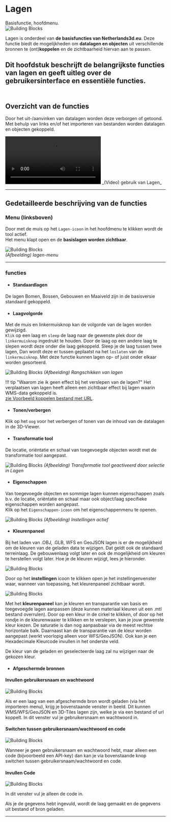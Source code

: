 # Lagen

Basisfunctie, hoofdmenu.  
![Building Blocks](../handleiding/imgs/lagen.menu.main.png)

Lagen is onderdeel van **de basisfuncties van Netherlands3d.eu**. Deze functie biedt de mogelijkheden om **datalagen en objecten** uit verschillende bronnen te (ont)**koppelen** en de zichtbaarheid hiervan aan te passen. 
 
Dit hoofdstuk beschrijft de belangrijkste functies van lagen en geeft uitleg over de gebruikersinterface en essentiële functies.  
<br>
---

## Overzicht van de functies

Door het uit-/aanvinken van datalagen worden deze verborgen of getoond. 
Met behulp van links en/of het importeren van bestanden worden datalagen en objecten gekoppeld.

<video controls>
<source src="../video/lagen.mp4" type="video/mp4">
</video>
_(Video) gebruik van Lagen_

---

## Gedetailleerde beschrijving van de functies

### **Menu (linksboven)**
Door met de muis op het `Lagen-icoon` in het hoofdmenu te klikken wordt de tool actief.  
Het menu klapt open en de **basislagen worden zichtbaar**.

![Building Blocks](../handleiding/imgs/lagen.main.png)  
_(Afbeelding) lagen-menu_

---

### **functies**

* #### **Standaardlagen**   
De lagen Bomen, Bossen, Gebouwen en Maaiveld zijn in de basisversie standaard gekoppeld.

* #### **Laagvolgorde**   
Met de muis en linkermuisknop kan de volgorde van de lagen worden gewijzigd.  
`Klik` op een laag en `sleep` de laag naar de gewenste plek door de `linkermuisknop` ingedrukt te houden. Door de laag op een andere laag te slepen wordt deze onder die laag gekoppeld. Sleep je de laag tussen twee lagen, Dan wordt deze er tussen geplaatst na het `loslaten` van de `linkermuisknop`. Met deze functie kunnen lagen op- of juist onder elkaar worden gesorteerd.

![Building Blocks](../handleiding/imgs/lagen.slepen.gif)
_(Afbeelding) Rangschikken van lagen_

!!! tip "Waarom zie ik geen effect bij het verslepen van de lagen?"
	Het verplaatsen van lagen heeft alleen een zichtbaar effect bij lagen waarin WMS-data gekoppeld is.  
	[zie Voorbeeld koppelen bestand met URL](../toevoegen-importeren/#bestand-bestand-via-url).

* #### **Tonen/verbergen**   
Klik op het `oog` voor het verbergen of tonen van de inhoud van de datalagen in de 3D-Viewer.

* #### **Transformatie tool**   
De locatie, oriëntatie en schaal van toegevoegde objecten wordt met de transformatie tool aangepast.

![Building Blocks](../handleiding/imgs/lagen.transformatie.png)
_(Afbeelding) Transformatie tool geactiveerd door selectie in Lagen_
<br>  
 
* #### **Eigenschappen**   
Van toegevoegde objecten en sommige lagen kunnen eigenschappen zoals b.v. de locatie, oriëntatie en schaal maar ook object/laag specifieke eigenschappen worden aangepast.  
Klik op het `Eigenschappen-icoon` om het eigenschappenmenu te openen.

![Building Blocks](../handleiding/imgs/lagen.instellingen.png)
_(Afbeelding) Instellingen actief_

* #### **Kleurenpaneel** 

Bij het laden van .OBJ, .GLB, WFS en GeoJSON lagen is er de mogelijkheid om de kleuren van de geladen data te  wijzigen. Dat geldt ook de standaard terreinlaag. De gebouwenlaag volgt later en ook de mogelijkheid om kleuren te herstellen volgt later. Hoe je de kleuren wijzigt, lees je hieronder.

![Building Blocks](../handleiding/imgs/kleurenpaneel.aanroepen.png)

Door op het **instellingen** icoon te klikken open je het instellingenvenster waar, wanneer van toepassing, het kleurenpaneel zichtbaar wordt.

![Building Blocks](../handleiding/imgs/kleurenpaneel.overzicht.png)

Met het **kleurenpaneel** kan je kleuren en transparantie van basis en toegevoegde lagen aanpassen (deze kunnen materiaal kleuren uit een .mtl bestand overrulen). Door op een kleur in de cirkel te klikken, of door op het rondje in de kleurenwaaier te klikken en te verslepen, kan je jouw gewenste kleur kiezen. De saturatie is dan nog aanpasbaar via de meest rechtse horizontale balk. Daarnaast kan de transparantie van de kleur worden aangepast (werkt voorlopig alleen voor WFS/GeoJSON). Ook kan je een Hexadecimale Kleurcode invullen in het onderste veld.

De kleur van de geladen en geselecteerde laag zal nu wijzigen naar de gekozen kleur.

* #### **Afgeschermde bronnen**

#### Invullen gebruikersnaam en wachtwoord
![Building Blocks](../handleiding/imgs/afgeschermde.bronnen.wachtw.png)

Als er een laag van een afgeschermde bron wordt geladen (via het importeren menu), krijg je bovenstaande venster in beeld. Dit kunnen WMS/WFS/GeoJSON en 3D-Tiles lagen zijn, welke je via een bestand of url koppelt. In dit venster vul je gebruikersnaam en wachtwoord in.

#### Switchen tussen gebruikersnaam/wachtwoord en code
![Building Blocks](../handleiding/imgs/afgeschermde.bronnen.switch.png)

Wanneer je geen gebruikersnaam en wachtwoord hebt, maar alleen een code (bijvoorbeeld een API-key) dan kan je via bovenstaande knop switchen tussen gebruikersnaam/wachtwoord en code.

#### Invullen Code
![Building Blocks](../handleiding/imgs/afgeschermde.bronnen.token.png)


In dit venster vul je alleen de code in.

Als je de gegevens hebt ingevuld, wordt de laag gemaakt en de gegevens uit bestand of bron geladen.

---
